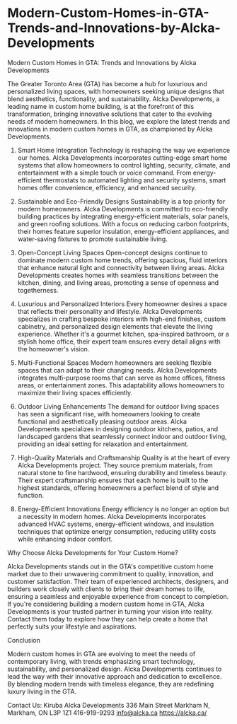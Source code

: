 # Modern-Custom-Homes-in-GTA-Trends-and-Innovations-by-Alcka-Developments
Modern Custom Homes in GTA: Trends and Innovations by Alcka Developments

The Greater Toronto Area (GTA) has become a hub for luxurious and personalized living spaces, with homeowners seeking unique designs that blend aesthetics, functionality, and sustainability. Alcka Developments, a leading name in custom home building, is at the forefront of this transformation, bringing innovative solutions that cater to the evolving needs of modern homeowners. In this blog, we explore the latest trends and innovations in modern custom homes in GTA, as championed by Alcka Developments.

1. Smart Home Integration Technology is reshaping the way we experience our homes. Alcka Developments incorporates cutting-edge smart home systems that allow homeowners to control lighting, security, climate, and entertainment with a simple touch or voice command. From energy-efficient thermostats to automated lighting and security systems, smart homes offer convenience, efficiency, and enhanced security.

2. Sustainable and Eco-Friendly Designs Sustainability is a top priority for modern homeowners. Alcka Developments is committed to eco-friendly building practices by integrating energy-efficient materials, solar panels, and green roofing solutions. With a focus on reducing carbon footprints, their homes feature superior insulation, energy-efficient appliances, and water-saving fixtures to promote sustainable living.

3. Open-Concept Living Spaces Open-concept designs continue to dominate modern custom home trends, offering spacious, fluid interiors that enhance natural light and connectivity between living areas. Alcka Developments creates homes with seamless transitions between the kitchen, dining, and living areas, promoting a sense of openness and togetherness.

4. Luxurious and Personalized Interiors Every homeowner desires a space that reflects their personality and lifestyle. Alcka Developments specializes in crafting bespoke interiors with high-end finishes, custom cabinetry, and personalized design elements that elevate the living experience. Whether it's a gourmet kitchen, spa-inspired bathroom, or a stylish home office, their expert team ensures every detail aligns with the homeowner's vision.

5. Multi-Functional Spaces Modern homeowners are seeking flexible spaces that can adapt to their changing needs. Alcka Developments integrates multi-purpose rooms that can serve as home offices, fitness areas, or entertainment zones. This adaptability allows homeowners to maximize their living spaces efficiently.

6. Outdoor Living Enhancements The demand for outdoor living spaces has seen a significant rise, with homeowners looking to create functional and aesthetically pleasing outdoor areas. Alcka Developments specializes in designing outdoor kitchens, patios, and landscaped gardens that seamlessly connect indoor and outdoor living, providing an ideal setting for relaxation and entertainment.

7. High-Quality Materials and Craftsmanship Quality is at the heart of every Alcka Developments project. They source premium materials, from natural stone to fine hardwood, ensuring durability and timeless beauty. Their expert craftsmanship ensures that each home is built to the highest standards, offering homeowners a perfect blend of style and function.

8. Energy-Efficient Innovations Energy efficiency is no longer an option but a necessity in modern homes. Alcka Developments incorporates advanced HVAC systems, energy-efficient windows, and insulation techniques that optimize energy consumption, reducing utility costs while enhancing indoor comfort.

Why Choose Alcka Developments for Your Custom Home? 

Alcka Developments stands out in the GTA's competitive custom home market due to their unwavering commitment to quality, innovation, and customer satisfaction. Their team of experienced architects, designers, and builders work closely with clients to bring their dream homes to life, ensuring a seamless and enjoyable experience from concept to completion.
If you're considering building a modern custom home in GTA, Alcka Developments is your trusted partner in turning your vision into reality. Contact them today to explore how they can help create a home that perfectly suits your lifestyle and aspirations.

Conclusion 

Modern custom homes in GTA are evolving to meet the needs of contemporary living, with trends emphasizing smart technology, sustainability, and personalized design. Alcka Developments continues to lead the way with their innovative approach and dedication to excellence. By blending modern trends with timeless elegance, they are redefining luxury living in the GTA.

Contact Us:
Kiruba
Alcka Developments
336 Main Street Markham N,
Markham, ON L3P 1Z1
416-919-9293
info@alcka.ca
https://alcka.ca/
